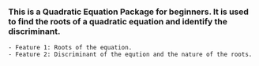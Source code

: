 ### This is a Quadratic Equation Package for beginners. It is used to find the roots of a quadratic equation and identify the discriminant.
    - Feature 1: Roots of the equation.
    - Feature 2: Discriminant of the eqution and the nature of the roots.